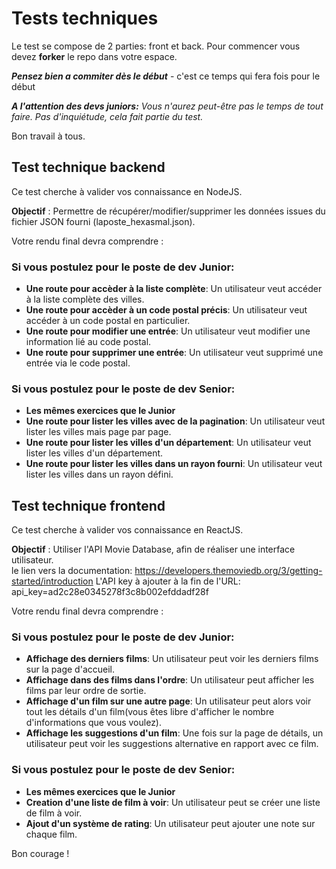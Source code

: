 
# Tests techniques

Le test se compose de 2 parties: front et back.
Pour commencer vous devez __forker__ le repo dans votre espace.

__*Pensez bien a commiter dès le début*__ - c'est ce temps qui fera fois pour le début

__*A l'attention des devs juniors:*__
*Vous n'aurez peut-être pas le temps de tout faire. Pas d'inquiétude, cela fait partie du test.* 

Bon travail à tous.

## Test technique backend

Ce test cherche à valider vos connaissance en NodeJS.

__Objectif__ : Permettre de récupérer/modifier/supprimer les données issues du fichier JSON fourni (laposte_hexasmal.json).  

Votre rendu final devra comprendre :

### Si vous postulez pour le poste de dev Junior:

- __Une route pour accèder à la liste complète__: Un utilisateur veut accéder à la liste complète des villes.</br>
- __Une route pour accèder à un code postal précis__: Un utilisateur veut accéder à un code postal en particulier.</br>
- __Une route pour modifier une entrée__: Un utilisateur veut modifier une information lié au code postal.</br>
- __Une route pour supprimer une entrée__: Un utilisateur veut supprimé une entrée via le code postal.</br>


### Si vous postulez pour le poste de dev Senior: 

- __Les mêmes exercices que le Junior__</br>
- __Une route pour lister les villes avec de la pagination__: Un utilisateur veut lister les villes mais page par page.</br> 
- __Une route pour lister les villes d'un département__: Un utilisateur veut lister les villes d'un département.</br> 
- __Une route pour lister les villes dans un rayon fourni__: Un utilisateur veut lister les villes dans un rayon défini.</br>


## Test technique frontend

Ce test cherche à valider vos connaissance en ReactJS.

__Objectif__ : Utiliser l'API Movie Database, afin de réaliser une interface utilisateur.</br>
le lien vers la documentation: https://developers.themoviedb.org/3/getting-started/introduction
L'API key à ajouter à la fin de l'URL: api_key=ad2c28e0345278f3c8b002efddadf28f

Votre rendu final devra comprendre :

### Si vous postulez pour le poste de dev Junior:

- __Affichage des derniers films__: Un utilisateur peut voir les derniers films sur la page d'accueil.</br>
- __Affichage dans des films dans l'ordre__: Un utilisateur peut afficher les films par leur ordre de sortie.</br>
- __Affichage d'un film sur une autre page__: Un utilisateur peut alors voir tout les détails d'un film(vous êtes libre d'afficher le nombre d'informations que vous voulez).</br>
- __Affichage les suggestions d'un film__: Une fois sur la page de détails, un utilisateur peut voir les suggestions alternative en rapport avec ce film.</br>


### Si vous postulez pour le poste de dev Senior: 

- __Les mêmes exercices que le Junior__</br>
- __Creation d'une liste de film à voir__: Un utilisateur peut se créer une liste de film à voir.</br>
- __Ajout d'un système de rating__: Un utilisateur peut ajouter une note sur chaque film.</br>

Bon courage ! 
